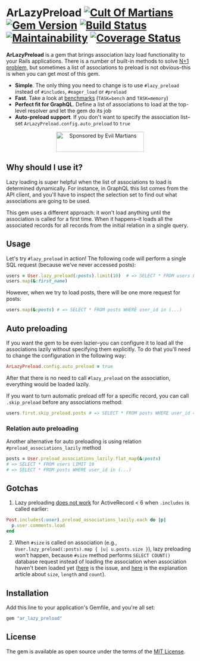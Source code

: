 # ArLazyPreload [![Cult Of Martians](http://cultofmartians.com/assets/badges/badge.svg)](https://cultofmartians.com/tasks/activerecord-lazy-preload.html) [![Gem Version](https://badge.fury.io/rb/ar_lazy_preload.svg)](https://rubygems.org/gems/ar_lazy_preload) [![Build Status](https://travis-ci.org/DmitryTsepelev/ar_lazy_preload.svg?branch=master)](https://travis-ci.org/DmitryTsepelev/ar_lazy_preload) [![Maintainability](https://api.codeclimate.com/v1/badges/00d04595661820dfba80/maintainability)](https://codeclimate.com/github/DmitryTsepelev/ar_lazy_preload/maintainability) [![Coverage Status](https://coveralls.io/repos/github/DmitryTsepelev/ar_lazy_preload/badge.svg?branch=master)](https://coveralls.io/github/DmitryTsepelev/ar_lazy_preload?branch=master)

**ArLazyPreload** is a gem that brings association lazy load functionality to your Rails applications. There is a number of built-in methods to solve [N+1 problem](https://guides.rubyonrails.org/active_record_querying.html#eager-loading-associations), but sometimes a list of associations to preload is not obvious–this is when you can get most of this gem.

- **Simple**. The only thing you need to change is to use `#lazy_preload` instead of `#includes`, `#eager_load` or `#preload`
- **Fast**. Take a look at [benchmarks](https://travis-ci.org/DmitryTsepelev/ar_lazy_preload) (`TASK=bench` and `TASK=memory`)
- **Perfect fit for GraphQL**. Define a list of associations to load at the top-level resolver and let the gem do its job
- **Auto-preload support**. If you don't want to specify the association list–set `ArLazyPreload.config.auto_preload` to `true`

<p align="center">
  <a href="https://evilmartians.com/?utm_source=ar_lazy_preload">
    <img src="https://evilmartians.com/badges/sponsored-by-evil-martians.svg" alt="Sponsored by Evil Martians" width="236" height="54">
  </a>
</p>

## Why should I use it?

Lazy loading is super helpful when the list of associations to load is determined dynamically. For instance, in GraphQL this list comes from the API client, and you'll have to inspect the selection set to find out what associations are going to be used.

This gem uses a different approach: it won't load anything until the association is called for a first time. When it happens–it loads all the associated records for all records from the initial relation in a single query.

## Usage

Let's try `#lazy_preload` in action! The following code will perform a single SQL request (because we've never accessed posts):

```ruby
users = User.lazy_preload(:posts).limit(10)  # => SELECT * FROM users LIMIT 10
users.map(&:first_name)
```

However, when we try to load posts, there will be one more request for posts:

```ruby
users.map(&:posts) # => SELECT * FROM posts WHERE user_id in (...)
```

## Auto preloading

If you want the gem to be even lazier–you can configure it to load all the associations lazily without specifying them explicitly. To do that you'll need to change the configuration in the following way:

```ruby
ArLazyPreload.config.auto_preload = true
```

After that there is no need to call `#lazy_preload` on the association, everything would be loaded lazily.

If you want to turn automatic preload off for a specific record, you can call `.skip_preload` before any associations method:

```ruby
users.first.skip_preload.posts # => SELECT * FROM posts WHERE user_id = ?
```

### Relation auto preloading

Another alternative for auto preloading is using relation `#preload_associations_lazily` method

```ruby
posts = User.preload_associations_lazily.flat_map(&:posts)
# => SELECT * FROM users LIMIT 10
# => SELECT * FROM posts WHERE user_id in (...)
```

## Gotchas

1. Lazy preloading [does not work](https://github.com/DmitryTsepelev/ar_lazy_preload/pull/40/files) for ActiveRecord < 6 when `.includes` is called earlier:

  ```ruby
  Post.includes(:user).preload_associations_lazily.each do |p|
    p.user.comments.load
  end
  ```

2. When `#size` is called on association (e.g., `User.lazy_preload(:posts).map { |u| u.posts.size }`), lazy preloading won't happen, because `#size` method performs `SELECT COUNT()` database request instead of loading the association when association haven't been loaded yet ([here](https://github.com/DmitryTsepelev/ar_lazy_preload/pull/42) is the issue, and [here](https://blazarblogs.wordpress.com/2019/07/27/activerecord-size-vs-count-vs-length/) is the explanation article about `size`, `length` and `count`).


## Installation

Add this line to your application's Gemfile, and you're all set:

```ruby
gem "ar_lazy_preload"
```

## License

The gem is available as open source under the terms of the [MIT License](https://opensource.org/licenses/MIT).
